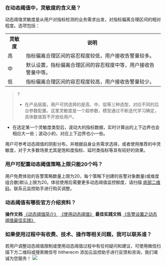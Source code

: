 ### 在动态阈值中，灵敏度的含义是？
动态阈值灵敏度是从用户对指标检测的业务需求出发，对指标偏离合理区间的相对程度。选项包括：
<escape>
<table>
<tr>
<th>灵敏度</th>
<th>说明</th>
</tr>
<tr>
<td>高</td>
<td>指标偏离合理区间的容忍程度较低，用户接收告警量较多。</td>
</tr>
<tr>
<td>中</td>
<td>默认设置，指标偏离合理区间的容忍程度中等，用户接收告警量中等。</td>
</tr>
<tr>
<td>低</td>
<td>指标偏离合理区间的容忍程度较高，用户接收告警量较少。</td>
</tr>
</table>
</escape>

>?
>- 在产品层面，用户可供选择的是高、中、低等三种选型，对应不同的后台参数配置。这里灵敏度是一个超参数，模型通过不断迭代学习确定，具体数值暂不开放给用户。
- 在选定某一个灵敏度类型后，波动大的指标数据，实时计算出的上下边界也会相应大一些；波动小的，对应上下边界也小一些。

用户可参考动态阈值的阴影分布，并根据自身业务需求选择，或者使用推荐的中灵敏度，对于大多数场景尤其是饱和度指标、延时类指标等具有较好的效果。
### 用户可配置动态阈值策略上限只能20个吗？
用户免费体验的告警策略数量上限为20，每个策略下创建的告警对象数量(或维度组合数)默认上限为20。体验使用后需要更多动态阈值监控额度，请扫描 [底部二维码](#question4)，联系云监控助手进行购买调整。


### 动态阈值有哪些官方介绍资料？
**操作文档**
[《动态阈值简介》](https://cloud.tencent.com/document/product/248/50693)
[《使用动态阈值》](https://cloud.tencent.com/document/product/248/50694)
**最佳实践文档**
[《告警设置之动态阈值最佳实践》](https://cloud.tencent.com/document/product/248/51979)

### 如果使用过程中有收费、技术、操作等相关问题，我可以联系谁？[](id:question4)
若用户调整动态阈值限制或使用动态阈值过程中有任何疑问和建议，可使用微信扫描下方二维码或搜索微信号 hitherecm 添加云监控助手进行反馈和咨询，我们竭诚为您服务！
![](https://main.qcloudimg.com/raw/9c80ce4bf6e4f3bdd87c5d81c357296d.jpg)


